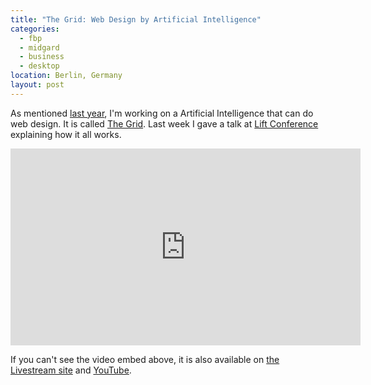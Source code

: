 ```yaml
---
title: "The Grid: Web Design by Artificial Intelligence"
categories:
  - fbp
  - midgard
  - business
  - desktop
location: Berlin, Germany
layout: post
---
```

As mentioned [last year](http://bergie.iki.fi/blog/nemein-anders/), I'm working on a Artificial Intelligence that can do web design. It is called [The Grid](https://thegrid.io/#6). Last week I gave a talk at [Lift Conference](http://liftconference.com/lift16) explaining how it all works.

<iframe width="560" height="315" src="https://www.youtube.com/embed/v65HLBGLG_g" frameborder="0" allowfullscreen></iframe>

If you can't see the video embed above, it is also available on [the Livestream site](http://livestream.com/liftconference/events/4805866/videos/112147620) and [YouTube](https://youtu.be/v65HLBGLG_g).
